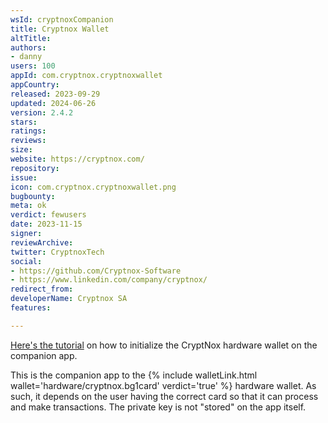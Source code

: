```yaml
---
wsId: cryptnoxCompanion
title: Cryptnox Wallet
altTitle: 
authors:
- danny
users: 100
appId: com.cryptnox.cryptnoxwallet
appCountry: 
released: 2023-09-29
updated: 2024-06-26
version: 2.4.2
stars: 
ratings: 
reviews: 
size: 
website: https://cryptnox.com/
repository: 
issue: 
icon: com.cryptnox.cryptnoxwallet.png
bugbounty: 
meta: ok
verdict: fewusers
date: 2023-11-15
signer: 
reviewArchive: 
twitter: CryptnoxTech
social:
- https://github.com/Cryptnox-Software
- https://www.linkedin.com/company/cryptnox/
redirect_from: 
developerName: Cryptnox SA
features: 

---
```


[Here's the tutorial](https://www.youtube.com/watch?v=w8YKHFijllk) on how to initialize the CryptNox hardware wallet on the companion app.

This is the companion app to the {% include walletLink.html wallet='hardware/cryptnox.bg1card' verdict='true' %} hardware wallet. As such, it depends on the user having the correct card so that it can process and make transactions. The private key is not "stored" on the app itself.